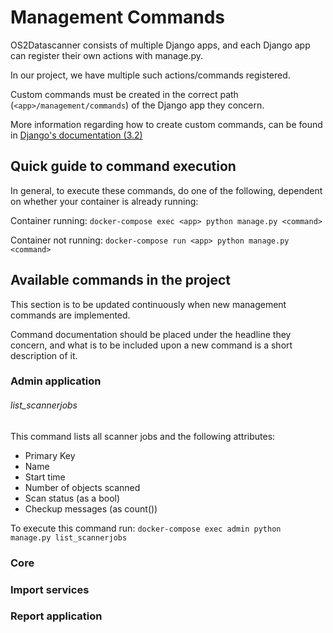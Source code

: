 # Management Commands

OS2Datascanner consists of multiple Django apps, and
each Django app can register their own actions with manage.py.

In our project, we have multiple such actions/commands registered.
 
Custom commands must be created in the correct path (`<app>/management/commands`) of the Django app they concern.

More information regarding how to create custom commands, can be found in [Django's documentation (3.2)](https://docs.djangoproject.com/en/3.2/howto/custom-management-commands/)

## Quick guide to command execution
In general, to execute these commands, do one of the following, dependent on whether your container is already running:

Container running:
`docker-compose exec <app> python manage.py <command>`

Container not running:
`docker-compose run <app> python manage.py <command>`


## Available commands in the project

This section is to be updated continuously when new management commands are implemented.

Command documentation should be placed under the headline they concern,
and what is to be included upon a new command is a short description of it. 

### Admin application

###### list_scannerjobs

This command lists all scanner jobs and the following attributes:   

* Primary Key
* Name
* Start time
* Number of objects scanned
* Scan status (as a bool)
* Checkup messages (as count())

To execute this command run:
`docker-compose exec admin python manage.py list_scannerjobs`

### Core

### Import services

### Report application